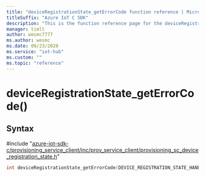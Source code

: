 ```yaml
---                             
title: "deviceRegistrationState_getErrorCode function reference | Microsoft Docs" 
titleSuffix: "Azure IoT C SDK"            
description: "This is the function reference page for the deviceRegistrationState_getErrorCode() function in the Azure IoT C SDK. This SDK is used with Azure IoT Hub and Azure IoT Hub Device Provisioning Service"            
manager: timlt                 
author: wesmc7777              
ms.author: wesmc               
ms.date: 09/23/2020                    
ms.service: "iot-hub"             
ms.custom: ""                
ms.topic: "reference"        
---                            
```


# deviceRegistrationState_getErrorCode()

## Syntax

\#include "[azure-iot-sdk-c/provisioning_service_client/inc/prov_service_client/provisioning_sc_device_registration_state.h](../provisioning-sc-device-registration-state-h.md)"  
```C
int deviceRegistrationState_getErrorCode(DEVICE_REGISTRATION_STATE_HANDLE  MU_IFCOMMA2);
```

